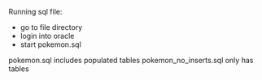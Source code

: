 Running sql file:
- go to file directory
- login into oracle
- start pokemon.sql

pokemon.sql includes populated tables
pokemon_no_inserts.sql only has tables